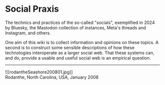 # Social Praxis

The technics and practices of the so-called "socials", exemplified in
2024 by Bluesky, the Mastodon collection of instances, Meta's threads
and Instagram, and others.  

One aim of this wiki is to collect information and opinions on these topics. A second is to construct some sensible descriptions of how these technologies interoperate as a larger social web. That these systems can, and do, provide a usable and useful social web is an
empirical question.  

-----

![[rodantheSeashore200801.jpg]]    
Rodanthe, North Carolina, USA, January 2008  

